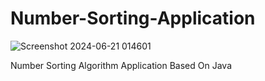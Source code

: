 # Number-Sorting-Application
![Screenshot 2024-06-21 014601](https://github.com/mrakiyaaa/Number-Sorting-Application/assets/136437833/298ef7bf-b90c-4a0f-8e26-530ade5f9d1c)

Number Sorting Algorithm Application Based On Java
